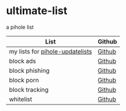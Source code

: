 # ultimate-list
a pihole list

List|Github
----|------
my lists for [pihole-updatelists](https://github.com/jacklul/pihole-updatelists)|[Github](https://github.com/arbs09/ultimate-list/raw/main/blacklist/pihole-updatelists-list.txt)
block ads|[Github](https://github.com/arbs09/ultimate-list/raw/main/blacklist/ads.txt)
block phishing|[Github](https://raw.githubusercontent.com/arbs09/ultimate-list/main/blacklist/phish.txt)
block porn|[Github](https://github.com/arbs09/ultimate-list/raw/main/blacklist/porn.txt)
block tracking|[Github](https://github.com/arbs09/ultimate-list/raw/main/blacklist/tracking.txt)
whitelist|[Github](https://raw.githubusercontent.com/arbs09/ultimate-list/main/whitelist/whitelist.txt)
